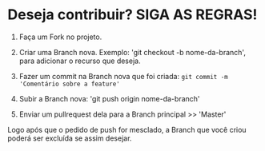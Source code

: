 # Deseja contribuir? SIGA AS REGRAS!

1. Faça um Fork no projeto.

2. Criar uma Branch nova. Exemplo: 'git checkout -b nome-da-branch', para adicionar o recurso que deseja.

3. Fazer um commit na Branch nova que foi criada: `git commit -m 'Comentário sobre a feature'`

4. Subir a Branch nova: 'git push origin nome-da-branch'

5. Enviar um pullrequest dela para a Branch principal >> 'Master'


Logo após que o pedido de push for mesclado, a Branch que você criou poderá ser excluída se assim desejar.